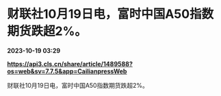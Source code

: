 # 财联社10月19日电，富时中国A50指数期货跌超2%。

**2023-10-19 03:29**

**https://api3.cls.cn/share/article/1489588?os=web&sv=7.7.5&app=CailianpressWeb**

财联社10月19日电，富时中国A50指数期货跌超2%。